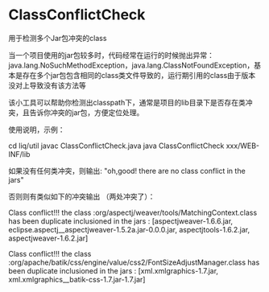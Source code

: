 # ClassConflictCheck

用于检测多个Jar包冲突的class

当一个项目使用的jar包较多时，代码经常在运行的时候抛出异常：java.lang.NoSuchMethodException，java.lang.ClassNotFoundException，基本是存在多个jar包包含相同的class类文件导致的，运行期引用的class由于版本没对上导致没有该方法等

该小工具可以帮助你检测出classpath下，通常是项目的lib目录下是否存在类冲突，且告诉你冲突的jar包，方便定位处理。

使用说明，示例：

cd liq/util
javac ClassConflictCheck.java
java ClassConflictCheck xxx/WEB-INF/lib

如果没有任何类冲突，则输出:
"oh,good! there are no class conflict in the jars"

否则则有类似如下的冲突输出 （两处冲突了）：

Class conflict!!! the class :org/aspectj/weaver/tools/MatchingContext.class has been duplicate inclusioned in the jars : [aspectjweaver-1.6.6.jar, eclipse.aspectj__aspectjweaver-1.5.2a.jar-0.0.0.jar, aspectjtools-1.6.2.jar, aspectjweaver-1.6.2.jar]

Class conflict!!! the class :org/apache/batik/css/engine/value/css2/FontSizeAdjustManager.class has been duplicate inclusioned in the jars : [xml.xmlgraphics-1.7.jar, xml.xmlgraphics__batik-css-1.7.jar-1.7.jar]


